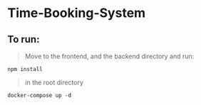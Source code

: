 # Time-Booking-System

## To run:
> Move to the frontend, and the backend directory and run:
```
npm install
```
> in the root directory
```
docker-compose up -d
```
